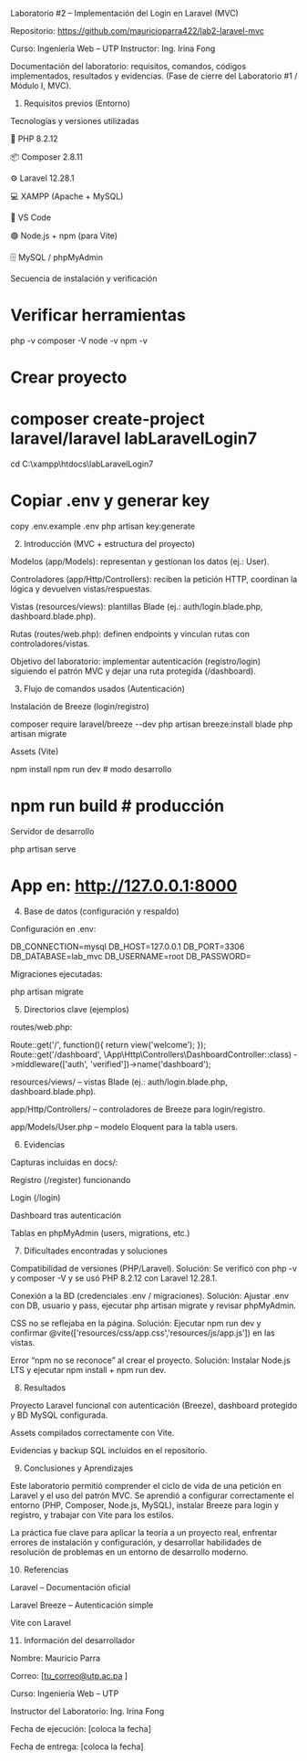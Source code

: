 Laboratorio #2 – Implementación del Login en Laravel (MVC)

Repositorio: https://github.com/mauricioparra422/lab2-laravel-mvc

Curso: Ingeniería Web – UTP
Instructor: Ing. Irina Fong

Documentación del laboratorio: requisitos, comandos, códigos implementados, resultados y evidencias. (Fase de cierre del Laboratorio #1 / Módulo I, MVC).

1) Requisitos previos (Entorno)

Tecnologías y versiones utilizadas

🐘 PHP 8.2.12

📦 Composer 2.8.11

⚙️ Laravel 12.28.1

💻 XAMPP (Apache + MySQL)

📝 VS Code

🟢 Node.js + npm (para Vite)

🗄️ MySQL / phpMyAdmin

Secuencia de instalación y verificación

# Verificar herramientas
php -v
composer -V
node -v
npm -v

# Crear proyecto
# composer create-project laravel/laravel labLaravelLogin7

cd C:\xampp\htdocs\labLaravelLogin7

# Copiar .env y generar key
copy .env.example .env
php artisan key:generate

2) Introducción (MVC + estructura del proyecto)

Modelos (app/Models): representan y gestionan los datos (ej.: User).

Controladores (app/Http/Controllers): reciben la petición HTTP, coordinan la lógica y devuelven vistas/respuestas.

Vistas (resources/views): plantillas Blade (ej.: auth/login.blade.php, dashboard.blade.php).

Rutas (routes/web.php): definen endpoints y vinculan rutas con controladores/vistas.

Objetivo del laboratorio: implementar autenticación (registro/login) siguiendo el patrón MVC y dejar una ruta protegida (/dashboard).

3) Flujo de comandos usados (Autenticación)

Instalación de Breeze (login/registro)

composer require laravel/breeze --dev
php artisan breeze:install blade
php artisan migrate


Assets (Vite)

npm install
npm run dev   # modo desarrollo
# npm run build  # producción


Servidor de desarrollo

php artisan serve
# App en: http://127.0.0.1:8000

4) Base de datos (configuración y respaldo)

Configuración en .env:

DB_CONNECTION=mysql
DB_HOST=127.0.0.1
DB_PORT=3306
DB_DATABASE=lab_mvc
DB_USERNAME=root
DB_PASSWORD=


Migraciones ejecutadas:

php artisan migrate



5) Directorios clave (ejemplos)

routes/web.php:

Route::get('/', function(){ return view('welcome'); });
Route::get('/dashboard', \App\Http\Controllers\DashboardController::class)
    ->middleware(['auth', 'verified'])->name('dashboard');


resources/views/ – vistas Blade (ej.: auth/login.blade.php, dashboard.blade.php).

app/Http/Controllers/ – controladores de Breeze para login/registro.

app/Models/User.php – modelo Eloquent para la tabla users.

6) Evidencias

Capturas incluidas en docs/:

Registro (/register) funcionando

Login (/login)

Dashboard tras autenticación

Tablas en phpMyAdmin (users, migrations, etc.)

7) Dificultades encontradas y soluciones

Compatibilidad de versiones (PHP/Laravel).
Solución: Se verificó con php -v y composer -V y se usó PHP 8.2.12 con Laravel 12.28.1.

Conexión a la BD (credenciales .env / migraciones).
Solución: Ajustar .env con DB, usuario y pass, ejecutar php artisan migrate y revisar phpMyAdmin.

CSS no se reflejaba en la página.
Solución: Ejecutar npm run dev y confirmar @vite(['resources/css/app.css','resources/js/app.js']) en las vistas.

Error “npm no se reconoce” al crear el proyecto.
Solución: Instalar Node.js LTS y ejecutar npm install + npm run dev.

8) Resultados

Proyecto Laravel funcional con autenticación (Breeze), dashboard protegido y BD MySQL configurada.

Assets compilados correctamente con Vite.

Evidencias y backup SQL incluidos en el repositorio.

9) Conclusiones y Aprendizajes

Este laboratorio permitió comprender el ciclo de vida de una petición en Laravel y el uso del patrón MVC. Se aprendió a configurar correctamente el entorno (PHP, Composer, Node.js, MySQL), instalar Breeze para login y registro, y trabajar con Vite para los estilos.

La práctica fue clave para aplicar la teoría a un proyecto real, enfrentar errores de instalación y configuración, y desarrollar habilidades de resolución de problemas en un entorno de desarrollo moderno.

10) Referencias

Laravel – Documentación oficial

Laravel Breeze – Autenticación simple

Vite con Laravel

11) Información del desarrollador

Nombre: Mauricio Parra

Correo: [tu_correo@utp.ac.pa
]

Curso: Ingeniería Web – UTP

Instructor del Laboratorio: Ing. Irina Fong

Fecha de ejecución: [coloca la fecha]

Fecha de entrega: [coloca la fecha]